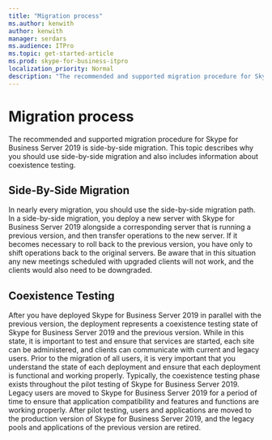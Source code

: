 ```yaml
---
title: "Migration process"
ms.author: kenwith
author: kenwith
manager: serdars
ms.audience: ITPro
ms.topic: get-started-article
ms.prod: skype-for-business-itpro
localization_priority: Normal
description: "The recommended and supported migration procedure for Skype for Business Server 2019 is side-by-side migration. This topic describes why you should use side-by-side migration and also includes information about coexistence testing."
---
```


# Migration process

The recommended and supported migration procedure for Skype for Business Server 2019 is side-by-side migration. This topic describes why you should use side-by-side migration and also includes information about coexistence testing.
  
## Side-By-Side Migration

In nearly every migration, you should use the side-by-side migration path. In a side-by-side migration, you deploy a new server with Skype for Business Server 2019 alongside a corresponding server that is running a previous version, and then transfer operations to the new server. If it becomes necessary to roll back to the previous version, you have only to shift operations back to the original servers. Be aware that in this situation any new meetings scheduled with upgraded clients will not work, and the clients would also need to be downgraded.
  
## Coexistence Testing

After you have deployed Skype for Business Server 2019 in parallel with the previous version, the deployment represents a coexistence testing state of Skype for Business Server 2019 and the previous version. While in this state, it is important to test and ensure that services are started, each site can be administered, and clients can communicate with current and legacy users. Prior to the migration of all users, it is very important that you understand the state of each deployment and ensure that each deployment is functional and working properly. Typically, the coexistence testing phase exists throughout the pilot testing of Skype for Business Server 2019. Legacy users are moved to Skype for Business Server 2019 for a period of time to ensure that application compatibility and features and functions are working properly. After pilot testing, users and applications are moved to the production version of Skype for Business Server 2019, and the legacy pools and applications of the previous version are retired.
  